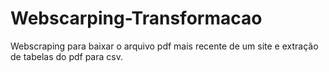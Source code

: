 # Webscarping-Transformacao
Webscraping para baixar o arquivo pdf mais recente de um site e extração de tabelas do pdf para csv.

